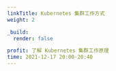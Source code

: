 ```yaml
---
linkTitle: Kubernetes 集群工作方式
weight: 2

_build:
  render: false

profit: 了解 Kubernetes 集群工作原理
time: 2021-12-17 20:00-20:40
---
```

